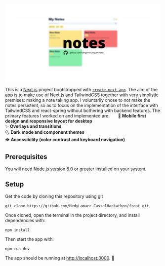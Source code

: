 ![banner](https://github.com/benjamincloquet/notes/blob/main/notes.png)

This is a [Next.js](https://nextjs.org/) project bootstrapped with [`create-next-app`](https://github.com/vercel/next.js/tree/canary/packages/create-next-app).
The aim of the app is to make use of Next.js and TailwindCSS together with very simplistic premises: making a note taking app.
I voluntarily chose to not make the notes persistent, so as to focus on the implementation of the interface with TailwindCSS and react-spring without bothering with backend features.
The primary features I worked on and implemented are:
&nbsp;&nbsp;&nbsp;&nbsp;&nbsp;&nbsp;📱 **Mobile first design and responsive layout for desktop**  
  ✨ **Overlays and transitions**  
  🌜 **Dark mode and component themes**  
  👁 **Accessibility (color contrast and keyboard navigation)**  

## Prerequisites

You will need [Node.js](https://nodejs.org) version 8.0 or greater installed on your system.

## Setup

Get the code by cloning this repository using git

```
git clone https://github.com/HedyLamarr-CastelHackathon/front.git
```

Once cloned, open the terminal in the project directory, and install dependencies with:

```
npm install
```

Then start the app with:

```
npm run dev
```

The app should be running at [http://localhost:3000](http://localhost:3000). 🚀
